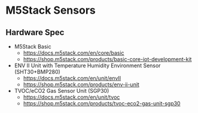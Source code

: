 # M5Stack Sensors

## Hardware Spec

* M5Stack Basic
  * https://docs.m5stack.com/en/core/basic
  * https://shop.m5stack.com/products/basic-core-iot-development-kit
* ENV II Unit with Temperature Humidity Environment Sensor (SHT30+BMP280)
  * https://docs.m5stack.com/en/unit/envII
  * https://shop.m5stack.com/products/env-ii-unit
* TVOC/eCO2 Gas Sensor Unit (SGP30)
  * https://docs.m5stack.com/en/unit/tvoc
  * https://shop.m5stack.com/products/tvoc-eco2-gas-unit-sgp30

